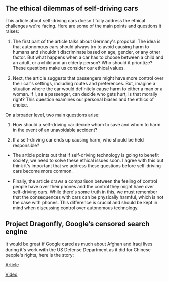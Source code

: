 ## The ethical dilemmas of self-driving cars

This article about self-driving cars doesn't fully address the ethical challenges we're facing. Here are some of the main points and questions it raises:

1. The first part of the article talks about Germany's proposal. The idea is that autonomous cars should always try to avoid causing harm to humans and shouldn't discriminate based on age, gender, or any other factor. But what happens when a car has to choose between a child and an adult, or a child and an elderly person? Who should it prioritize? These questions make us consider our ethical values.

2. Next, the article suggests that passengers might have more control over their car's settings, including routes and preferences. But, imagine a situation where the car would definitely cause harm to either a man or a woman. If I, as a passenger, can decide who gets hurt, is that morally right? This question examines our personal biases and the ethics of choice.

On a broader level, two main questions arise:

1. How should a self-driving car decide whom to save and whom to harm in the event of an unavoidable accident?

2. If a self-driving car ends up causing harm, who should be held responsible?

- The article points out that if self-driving technology is going to benefit society, we need to solve these ethical issues soon. I agree with this but think it's important that we address these questions before self-driving cars become more common.

- Finally, the article draws a comparison between the feeling of control people have over their phones and the control they might have over self-driving cars. While there's some truth in this, we must remember that the consequences with cars can be physically harmful, which is not the case with phones. This difference is crucial and should be kept in mind when discussing control over autonomous technology.


## Project Dragonfly, Google’s censored search engine

It would be great if Google cared as much about Afghan and Iraqi lives during it's work with the US Defense Department as it did for Chinese people's rights, here is the story:

[Article](https://theintercept.com/2018/06/01/google-drone-ai-project-maven-contract-renew/) 

[Video](https://www.youtube.com/watch?app=desktop&v=VHuAhD8Nj70)
